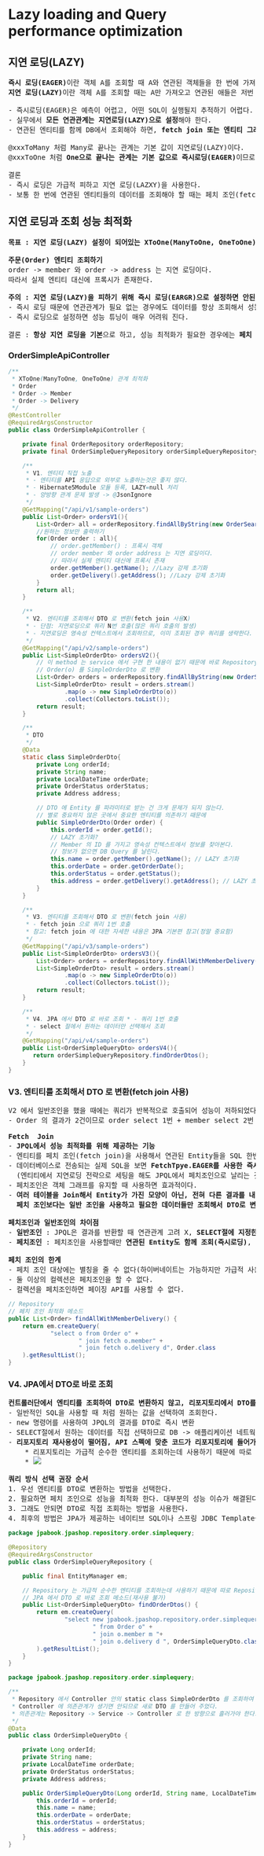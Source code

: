 # Lazy loading and Query performance optimization
## 지연 로딩(LAZY)
<pre>
<b>즉시 로딩(EAGER)</b>이란 객체 A를 조회할 때 A와 연관된 객체들을 한 번에 가져오는 것이다.
<b>지연 로딩(LAZY)</b>이란 객체 A를 조회할 때는 A만 가져오고 연관된 애들은 저번 게시글에서 본 프록시 초기화 방법으로 가져온다.

- 즉시로딩(EAGER)은 예측이 어렵고, 어떤 SQL이 실행될지 추적하기 어렵다. 특히 JPQL을 실행할 때 N+1 문제가 자주 발생한다.
- 실무에서 <b>모든 연관관계는 지연로딩(LAZY)으로 설정</b>해야 한다.
- 연관된 엔티티를 함께 DB에서 조회해야 하면, <b>fetch join 또는 엔티티 그래프 기능을 사용하여 한 번에 데이터를 가져올 수 있다.</b>

@xxxToMany 처럼 Many로 끝나는 관계는 기본 값이 지연로딩(LAZY)이다.
@xxxToOne 처럼 <b>One으로 끝나는 관계는 기본 값으로 즉시로딩(EAGER)</b>이므로 직접 지연로딩(LAZY)으로 변경해야 한다.

결론
- 즉시 로딩은 가급적 피하고 지연 로딩(LAZXY)을 사용한다.
- 보통 한 번에 연관된 엔티티들의 데이터를 조회해야 할 때는 페치 조인(fetch join)을 이용한다.
</pre>
## 지연 로딩과 조회 성능 최적화
<pre>
<b>목표 : 지연 로딩(LAZY) 설정이 되어있는 XToOne(ManyToOne, OneToOne) 관계를 가지는 엔티티 조회 시 성능 최적화</b>

<b>주문(Order) 엔티티 조회하기</b>
order -> member 와 order -> address 는 지연 로딩이다.
따라서 실제 엔티티 대신에 프록시가 존재한다.

<b>주의 : 지연 로딩(LAZY)을 피하기 위해 즉시 로딩(EARGR)으로 설정하면 안된다.</b>
- 즉시 로딩 때문에 연관관계가 필요 없는 경우에도 데이터를 항상 조회해서 성능 문제가 발생할 수 있다.
- 즉시 로딩으로 설정하면 성능 튜닝이 매우 어려워 진다.

결론 : <b>항상 지연 로딩을 기본</b>으로 하고, 성능 최적화가 필요한 경우에는 <b>페치 조인(fetch join)을 사용</b>해라!
</pre>
### OrderSimpleApiController
```java
/**
 * XToOne(ManyToOne, OneToOne) 관계 최적화
 * Order
 * Order -> Member
 * Order -> Delivery
 */
@RestController
@RequiredArgsConstructor
public class OrderSimpleApiController {

    private final OrderRepository orderRepository;
    private final OrderSimpleQueryRepository orderSimpleQueryRepository;

    /**
     * V1. 엔티티 직접 노출
     * - 엔티티를 API 응답으로 외부로 노출하는것은 좋지 않다.
     * - Hibernate5Module 모듈 등록, LAZY=null 처리
     * - 양방향 관계 문제 발생 -> @JsonIgnore
     */
    @GetMapping("/api/v1/sample-orders")
    public List<Order> ordersV1(){
        List<Order> all = orderRepository.findAllByString(new OrderSearch());
        //원하는 정보만 출력하기
        for(Order order : all){
            // order.getMember() : 프록시 객체
            // order member 와 order address 는 지연 로딩이다.
            // 따라서 실제 엔티티 대신에 프록시 존재
            order.getMember().getName(); //Lazy 강제 초기화
            order.getDelivery().getAddress(); //Lazy 강제 초기화
        }
        return all;
    }

    /**
     * V2. 엔티티를 조회해서 DTO 로 변환(fetch join 사용X)
     * - 단점: 지연로딩으로 쿼리 N번 호출(많은 쿼리 호출의 발생)
     * - 지연로딩은 영속성 컨텍스트에서 조회하므로, 이미 조회된 경우 쿼리를 생략한다.
     */
    @GetMapping("/api/v2/sample-orders")
    public List<SimpleOrderDto> ordersV2(){
        // 이 method 는 service 에서 구현 한 내용이 없기 때문에 바로 Repository 에서 받았다.
        // Order(o) 를 SimpleOrderDto 로 변환
        List<Order> orders = orderRepository.findAllByString(new OrderSearch());
        List<SimpleOrderDto> result = orders.stream()
                .map(o -> new SimpleOrderDto(o))
                .collect(Collectors.toList());
        return result;
    }

    /**
     * DTO
     */
    @Data
    static class SimpleOrderDto{
        private Long orderId;
        private String name;
        private LocalDateTime orderDate;
        private OrderStatus orderStatus;
        private Address address;

        // DTO 에 Entity 를 파라미터로 받는 건 크게 문제가 되지 않는다.
        // 별로 중요하지 않은 곳에서 중요한 엔티티를 의존하기 때문에
        public SimpleOrderDto(Order order) {
            this.orderId = order.getId();
            // LAZY 초기화?
            // Member 의 ID 를 가지고 영속성 컨텍스트에서 정보를 찾아본다.
            // 정보가 없으면 DB Query 를 날린다.
            this.name = order.getMember().getName(); // LAZY 초기화
            this.orderDate = order.getOrderDate();
            this.orderStatus = order.getStatus();
            this.address = order.getDelivery().getAddress(); // LAZY 초기화
        }
    }

    /**
     * V3. 엔티티를 조회해서 DTO 로 변환(fetch join 사용)
     * - fetch join 으로 쿼리 1번 호출
     * 참고: fetch join 에 대한 자세한 내용은 JPA 기본편 참고(정말 중요함)
     */
    @GetMapping("/api/v3/sample-orders")
    public List<SimpleOrderDto> ordersV3(){
        List<Order> orders = orderRepository.findAllWithMemberDelivery();
        List<SimpleOrderDto> result = orders.stream()
                .map(o -> new SimpleOrderDto(o))
                .collect(Collectors.toList());
        return result;
    }

    /**
     * V4. JPA 에서 DTO 로 바로 조회 * - 쿼리 1번 호출
     * - select 절에서 원하는 데이터만 선택해서 조회
     */
    @GetMapping("/api/v4/sample-orders")
    public List<OrderSimpleQueryDto> ordersV4(){
       return orderSimpleQueryRepository.findOrderDtos();
    }
}
```
### V3. 엔티티를 조회해서 DTO 로 변환(fetch join 사용)
<pre>
V2 에서 일반조인을 했을 때에는 쿼리가 반복적으로 호출되어 성능이 저하되었다.
- Order 의 결과가 2건이므로 order select 1번 + member select 2번 + delivery select 2번 총 5번이 쿼리가 호출되었다.

<b>Fetch  Join</b>
- <b>JPQL에서 성능 최적화를 위해 제공하는 기능</b>
- 엔티티를 페치 조인(fetch join)을 사용해서 연관된 Entity들을 SQL 한번으로 조회할 수 있다 - <b>성능 최적화</b>
- 데이터베이스로 전송되는 실제 SQL을 보면 <b>FetchTpye.EAGER를 사용한 즉시로딩 전략으로 조회한 것과 SQL이 같다는 것</b>을 알 수 있다.
  (엔티티에서 지연로딩 전략으로 세팅을 해도 JPQL에서 페치조인으로 날리는 것이 우선순위)
- 페치조인은 객체 그래프를 유지할 때 사용하면 효과적이다.
- <b>여러 테이블을 Join해서 Entity가 가진 모양이 아닌, 전혀 다른 결과를 내야 하면,
  페치 조인보다는 일반 조인을 사용하고 필요한 데이터들만 조회해서 DTO로 변환하는 것이 효과적이다.</b>

<b>페치조인과 일반조인의 차이점</b>
- <b>일반조인</b> : JPQL은 결과를 반환할 때 연관관계 고려 X, <b>SELECT절에 지정한 Entity만 조회</b>할 뿐
- <b>페치조인</b> : 페치조인을 사용할때만 <b>연관된 Entity도 함께 조회(즉시로딩)</b>, 페치조인은 객체 그래프를 SQL 한번에 조회하는 개념

<b>페치 조인의 한계</b>
- 페치 조인 대상에는 별칭을 줄 수 없다(하이버네이트는 가능하지만 가급적 사용을 권장하지 않는다)
- 둘 이상의 컬렉션은 페치조인을 할 수 없다.
- 컬렉션을 페치조인하면 페이징 API를 사용할 수 없다.
</pre>
```java
// Repository
// 페치 조인 최적화 메소드
public List<Order> findAllWithMemberDelivery() {
    return em.createQuery(
            "select o from Order o" +
                    " join fetch o.member" +
                    " join fetch o.delivery d", Order.class
    ).getResultList();
}
```
### V4. JPA에서 DTO로 바로 조회
<pre>
<b>컨트롤러단에서 엔티티를 조회하여 DTO로 변환하지 않고, 리포지토리에서 DTO를 이용하여 바로 조회한다.</b>
- 일반적인 SQL을 사용할 때 처럼 원하는 값을 선택하여 조회한다.
- new 명령어를 사용하여 JPQL의 결과를 DTO로 즉시 변환
- SELECT절에서 원하는 데이터를 직접 선택하므로 DB -> 애플리케이션 네트웍 용량 최적화(생각보다 미비)
- <b>리포지토리 재사용성이 떨어짐, API 스펙에 맞춘 코드가 리포지토리에 들어가는 단점이다.</b>
    * 리포지토리는 가급적 순수한 엔티티를 조회하는데 사용하기 때문에 따로 DTO로 조회하는 리포지토리를 만드는 것이 유지보수성에 좋다.
    * <img src="https://github.com/RyuKyeongWoo/TIL/blob/main/SpringBootJPA2/img/OrderSimpleQueryRepository.PNG"/>

<b>쿼리 방식 선택 권장 순서</b>
1. 우선 엔티티를 DTO로 변환하는 방법을 선택한다.
2. 필요하면 페치 조인으로 성능을 최적화 한다. 대부분의 성능 이슈가 해결된다.
3. 그래도 안되면 DTO로 직접 조회하는 방법을 사용한다.
4. 최후의 방법은 JPA가 제공하는 네이티브 SQL이나 스프링 JDBC Template을 사용해서 SQL을 직접 사용한다.
</pre>
```java
package jpabook.jpashop.repository.order.simplequery;

@Repository
@RequiredArgsConstructor
public class OrderSimpleQueryRepository {

    public final EntityManager em;

    // Repository 는 가급적 순수한 엔티티를 조회하는데 사용하기 때문에 따로 Repository 를 만드는 것이 유지보수성에 좋다.
    // JPA 에서 DTO 로 바로 조회 메소드(재사용 불가)
    public List<OrderSimpleQueryDto> findOrderDtos() {
        return em.createQuery(
                "select new jpabook.jpashop.repository.order.simplequery.OrderSimpleQueryDto(o.id, m.name, o.orderDate, o.status, d.address)" +
                        " from Order o" +
                        " join o.member m "+
                        " join o.delivery d ", OrderSimpleQueryDto.class
        ).getResultList();
    }
}
```
```java
package jpabook.jpashop.repository.order.simplequery;

/**
 * Repository 에서 Controller 안의 static class SimpleOrderDto 를 조회하여
 * Controller 에 의존관계가 생기면 안되므로 새로 DTO 를 만들어 주었다.
 * 의존관계는 Repository -> Service -> Controller 로 한 방향으로 흘러가야 한다.
 */
@Data
public class OrderSimpleQueryDto {

    private Long orderId;
    private String name;
    private LocalDateTime orderDate;
    private OrderStatus orderStatus;
    private Address address;

    public OrderSimpleQueryDto(Long orderId, String name, LocalDateTime orderDate, OrderStatus orderStatus, Address address) {
        this.orderId = orderId;
        this.name = name;
        this.orderDate = orderDate;
        this.orderStatus = orderStatus;
        this.address = address;
    }
}
```